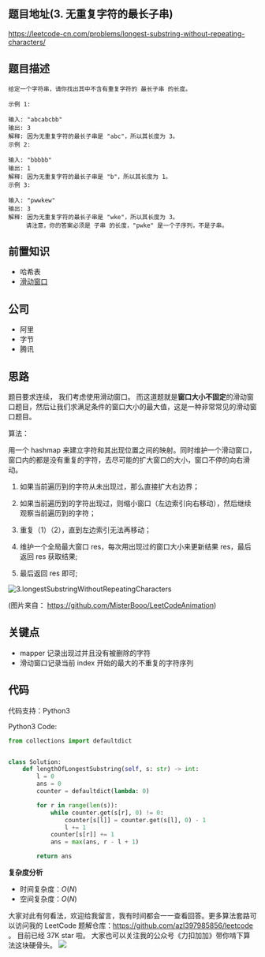 ## 题目地址(3. 无重复字符的最长子串)

https://leetcode-cn.com/problems/longest-substring-without-repeating-characters/

## 题目描述

```
给定一个字符串，请你找出其中不含有重复字符的 最长子串 的长度。

示例 1:

输入: "abcabcbb"
输出: 3 
解释: 因为无重复字符的最长子串是 "abc"，所以其长度为 3。
示例 2:

输入: "bbbbb"
输出: 1
解释: 因为无重复字符的最长子串是 "b"，所以其长度为 1。
示例 3:

输入: "pwwkew"
输出: 3
解释: 因为无重复字符的最长子串是 "wke"，所以其长度为 3。
     请注意，你的答案必须是 子串 的长度，"pwke" 是一个子序列，不是子串。

```

## 前置知识

- 哈希表
- [滑动窗口](https://github.com/azl397985856/leetcode/blob/master/thinkings/slide-window.md)

## 公司

- 阿里
- 字节
- 腾讯

## 思路

题目要求连续， 我们考虑使用滑动窗口。 而这道题就是**窗口大小不固定**的滑动窗口题目，然后让我们求满足条件的窗口大小的最大值，这是一种非常常见的滑动窗口题目。

算法：

用一个 hashmap 来建立字符和其出现位置之间的映射。同时维护一个滑动窗口，窗口内的都是没有重复的字符，去尽可能的扩大窗口的大小，窗口不停的向右滑动。

1. 如果当前遍历到的字符从未出现过，那么直接扩大右边界；

2. 如果当前遍历到的字符出现过，则缩小窗口（左边索引向右移动），然后继续观察当前遍历到的字符；

3. 重复（1）（2），直到左边索引无法再移动；

4. 维护一个全局最大窗口 res，每次用出现过的窗口大小来更新结果 res，最后返回 res 获取结果;

5. 最后返回 res 即可;

![3.longestSubstringWithoutRepeatingCharacters](https://tva1.sinaimg.cn/large/007S8ZIlly1ghlubou8hhg30no0dbjvw.gif)

(图片来自： https://github.com/MisterBooo/LeetCodeAnimation)

## 关键点

- mapper 记录出现过并且没有被删除的字符
- 滑动窗口记录当前 index 开始的最大的不重复的字符序列

## 代码

代码支持：Python3

Python3 Code:

```python
from collections import defaultdict


class Solution:
    def lengthOfLongestSubstring(self, s: str) -> int:
        l = 0
        ans = 0
        counter = defaultdict(lambda: 0)

        for r in range(len(s)):
            while counter.get(s[r], 0) != 0:
                counter[s[l]] = counter.get(s[l], 0) - 1
                l += 1
            counter[s[r]] += 1
            ans = max(ans, r - l + 1)

        return ans
```

**复杂度分析**

- 时间复杂度：$O(N)$
- 空间复杂度：$O(N)$


大家对此有何看法，欢迎给我留言，我有时间都会一一查看回答。更多算法套路可以访问我的 LeetCode 题解仓库：https://github.com/azl397985856/leetcode 。 目前已经 37K star 啦。
大家也可以关注我的公众号《力扣加加》带你啃下算法这块硬骨头。
![](https://tva1.sinaimg.cn/large/007S8ZIlly1gfcuzagjalj30p00dwabs.jpg)
